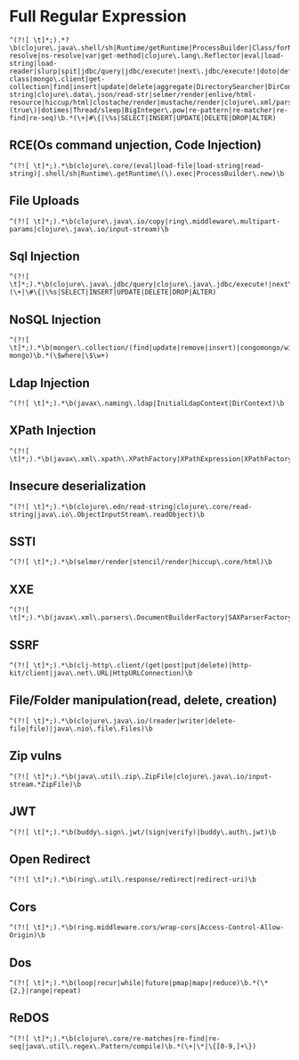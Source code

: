 # Full Regular Expression

```regex
^(?![ \t]*;).*?\b(clojure\.java\.shell/sh|Runtime/getRuntime|ProcessBuilder|Class/forName|resolve|requiring-resolve|ns-resolve|var|get-method|clojure\.lang\.Reflector|eval|load-string|load-reader|slurp|spit|jdbc/query|jdbc/execute!|next\.jdbc/execute!|doto|defrecord|proxy|reify|gen-class|mongo\.client|get-collection|find|insert|update|delete|aggregate|DirectorySearcher|DirContext|InitialDirContext|SearchControls|XPathFactory|XPathExpression|DocumentBuilderFactory|TransformerFactory|ObjectInputStream|XMLDecoder|cheshire\.parse-string|clojure\.data\.json/read-str|selmer/render|enlive/html-resource|hiccup/html|clostache/render|mustache/render|clojure\.xml/parse|SAXParserFactory|XMLInputFactory|HttpURLConnection|URL\.openConnection|http/get|http/post|client/request|java\.net\.Socket|clojure\.java\.io/copy|ZipInputStream|JarFile|io\.jsonwebtokens|buddy\.sign/jws|ring.util.response/redirect|while\s*\(true\)|dotimes|Thread/sleep|BigInteger\.pow|re-pattern|re-matcher|re-find|re-seq)\b.*(\+|#\{|\%s|SELECT|INSERT|UPDATE|DELETE|DROP|ALTER)
```

## RCE(Os command unjection, Code Injection)

```
^(?![ \t]*;).*\b(clojure\.core/(eval|load-file|load-string|read-string)|.shell/sh|Runtime\.getRuntime\(\).exec|ProcessBuilder\.new)\b
```

## File Uploads

```
^(?![ \t]*;).*\b(clojure\.java\.io/copy|ring\.middleware\.multipart-params|clojure\.java\.io/input-stream)\b
```

## Sql Injection

```
^(?![ \t]*;).*\b(clojure\.java\.jdbc/query|clojure\.java\.jdbc/execute!|next\.jdbc/execute!)\b.*(\+|\#\{|\%s|SELECT|INSERT|UPDATE|DELETE|DROP|ALTER)
```

## NoSQL Injection

```
^(?![ \t]*;).*\b(monger\.collection/(find|update|remove|insert)|congomongo/with-mongo)\b.*(\$where|\$\w+)
```

## Ldap Injection

```
^(?![ \t]*;).*\b(javax\.naming\.ldap|InitialLdapContext|DirContext)\b
```

## XPath Injection

```
^(?![ \t]*;).*\b(javax\.xml\.xpath\.XPathFactory|XPathExpression|XPathFactory\.newInstance)\b
```

## Insecure deserialization

```
^(?![ \t]*;).*\b(clojure\.edn/read-string|clojure\.core/read-string|java\.io\.ObjectInputStream\.readObject)\b
```

## SSTI

```
^(?![ \t]*;).*\b(selmer/render|stencil/render|hiccup\.core/html)\b
```

## XXE

```
^(?![ \t]*;).*\b(javax\.xml\.parsers\.DocumentBuilderFactory|SAXParserFactory|clojure\.data\.xml/parse)\b
```

## SSRF

```
^(?![ \t]*;).*\b(clj-http\.client/(get|post|put|delete)|http-kit/client|java\.net\.URL|HttpURLConnection)\b
```

## File/Folder manipulation(read, delete, creation)

```
^(?![ \t]*;).*\b(clojure\.java\.io/(reader|writer|delete-file|file)|java\.nio\.file\.Files)\b
```

## Zip vulns

```
^(?![ \t]*;).*\b(java\.util\.zip\.ZipFile|clojure\.java\.io/input-stream.*ZipFile)\b
```

## JWT

```
^(?![ \t]*;).*\b(buddy\.sign\.jwt/(sign|verify)|buddy\.auth\.jwt)\b
```

## Open Redirect

```
^(?![ \t]*;).*\b(ring\.util\.response/redirect|redirect-uri)\b
```

## Cors

```
^(?![ \t]*;).*\b(ring.middleware.cors/wrap-cors|Access-Control-Allow-Origin)\b
```

## Dos

```
^(?![ \t]*;).*\b(loop|recur|while|future|pmap|mapv|reduce)\b.*(\*{2,}|range|repeat)
```

## ReDOS

```
^(?![ \t]*;).*\b(clojure\.core/re-matches|re-find|re-seq|java\.util\.regex\.Pattern/compile)\b.*(\+|\*|\{[0-9,]+\})
```